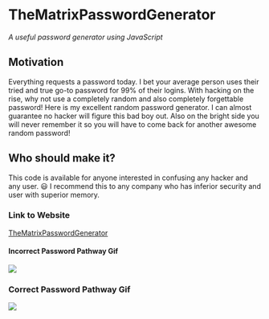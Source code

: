 # TheMatrixPasswordGenerator
*A useful password generator using JavaScript*

## Motivation
Everything requests a password today. I bet your average person uses their tried and true go-to password for 99% of their logins. With hacking on the rise, why not use a completely random and also completely forgettable password! Here is my excellent random password generator. I can almost guarantee no hacker will figure this bad boy out. Also on the bright side you will never remember it so you will have to come back for another awesome random password!

## Who should make it?
This code is available for anyone interested in confusing any hacker and any user. :smiley: I recommend this to any company who has inferior security and user with superior memory.

### Link to Website
[TheMatrixPasswordGenerator](https://ashleywhaley.github.io/TheMatrixPasswordGenerator/)

#### Incorrect Password Pathway Gif
![](Working.gif)
### Correct Password Pathway Gif
![](Notworking.gif)
